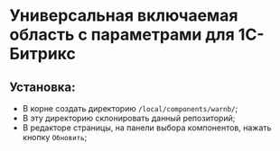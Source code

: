 # Универсальная включаемая область с параметрами для 1С-Битрикс

## Установка:
- В корне создать директорию `/local/components/warnb/`;
- В эту директорию склонировать данный репозиторий;
- В редакторе страницы, на панели выбора компонентов, нажать кнопку `Обновить`;
